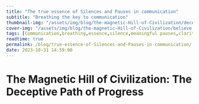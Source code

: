 ```yaml
---
title: "The true essence of Silences and Pauses in communication"
subtitle: "Breathing the key to communication"
thumbnail-img: "/assets/img/blog/the-magnetic-Hill-of-Civilization/deception.webp"
cover-img: "/assets/img/blog/the-magnetic-Hill-of-Civilization/believe.png"
tags: [Communication,breathing,essence,silence,meaningful pauses,clarity,getting the point across]
readtime: true
permalink: /blog/true-essence-of-Silences-and-Pauses-in-communication/
date: 2023-10-31 14:59:00
---
```

# The Magnetic Hill of Civilization: The Deceptive Path of Progress